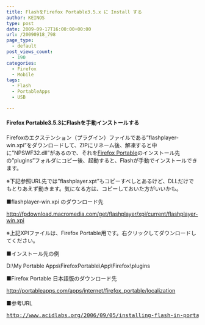 ```yaml
---
title: FlashをFirefox Portable3.5.x に Install する
author: KEINOS
type: post
date: 2009-09-17T16:00:00+00:00
url: /20090918_798
page_type:
  - default
post_views_count:
  - 190
categories:
  - Firefox
  - Mobile
tags:
  - Flash
  - PortableApps
  - USB

---
```

<div class="section">
  <h4 id="outline__1">
    Firefox Portable3.5.3にFlashを手動インストールする
  </h4>
  
  <p>
    Firefoxのエクステンション（プラグイン）ファイルである&#8221;flashplayer-win.xpi&#8221;をダウンロードして、ZIPにリネーム後、解凍すると中に&#8221;NPSWF32.dll&#8221;があるので、それを<a href="http://portableapps.com/apps/internet/firefox_portable" target="_blank">Firefox Portable</a>のインストール先の&#8221;plugins&#8221;フォルダにコピー後、起動すると、Flashが手動でインストールできます。
  </p>
  
  <p>
    ※下記参照URL先では&#8221;flashplayer.xpt&#8221;もコピーすべしとあるけど、DLLだけでもとりあえず動きます。気になる方は、コピーしておいた方がいいかも。
  </p>
  
  <p>
    ■flashplayer-win.xpi のダウンロード先
  </p>
  
  <p>
    <a href="http://fpdownload.macromedia.com/get/flashplayer/xpi/current/flashplayer-win.xpi" target="_blank">http://fpdownload.macromedia.com/get/flashplayer/xpi/current/flashplayer-win.xpi</a>
  </p>
  
  <p>
    ※上記XPIファイルは、Firefox Portable用です。右クリックしてダウンロードしてください。
  </p>
  
  <p>
    ■インストール先の例
  </p>
  
  <p>
    D:\My Portable Apps\FirefoxPortable\App\Firefox\plugins
  </p>
  
  <p>
    ■Firefox Portable 日本語版のダウンロード先
  </p>
  
  <p>
    <a href="http://portableapps.com/apps/internet/firefox_portable/localization" target="_blank">http://portableapps.com/apps/internet/firefox_portable/localization</a>
  </p>
  
  <p>
    ■参考URL
  </p>
  
  <pre><a title="Installing Flash in Portable Firefox with no installer | acidlabs" href="http://www.acidlabs.org/2006/09/05/installing-flash-in-portable-firefox-with-no-installer/">http://www.acidlabs.org/2006/09/05/installing-flash-in-portable-firefox-with-no-installer/</a>
</pre>
</div>
